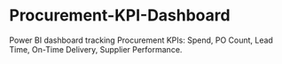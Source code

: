 # Procurement-KPI-Dashboard
Power BI dashboard tracking Procurement KPIs: Spend, PO Count, Lead Time, On-Time Delivery, Supplier Performance.
